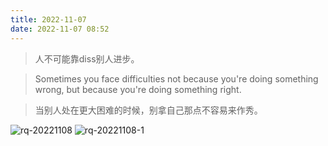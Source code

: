 ```yaml
---
title: 2022-11-07
date: 2022-11-07 08:52
---
```


> 人不可能靠diss别人进步。

> Sometimes you face difficulties not because you're doing something wrong, but because you're doing something right.

> 当别人处在更大困难的时候，别拿自己那点不容易来作秀。

![rq-20221108](http://images.iotop.work/uPic/2022118-rq-20221108.jpg)
![rq-20221108-1](http://images.iotop.work/uPic/2022118-rq-20221108-1.jpg)